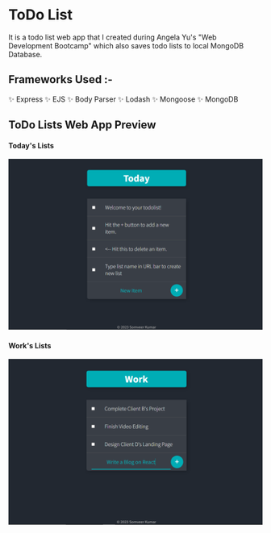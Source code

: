 # ToDo List 
It is a todo list web app that I created during Angela Yu's "Web Development Bootcamp" which also saves todo lists to local MongoDB Database.

## Frameworks Used :-
✨ Express
✨ EJS
✨ Body Parser
✨ Lodash
✨ Mongoose
✨ MongoDB

## ToDo Lists Web App Preview
#### Today's Lists
![Today's Lists](/assets/todayList.PNG)

#### Work's Lists
![Work Lists](/assets/workList.PNG)
